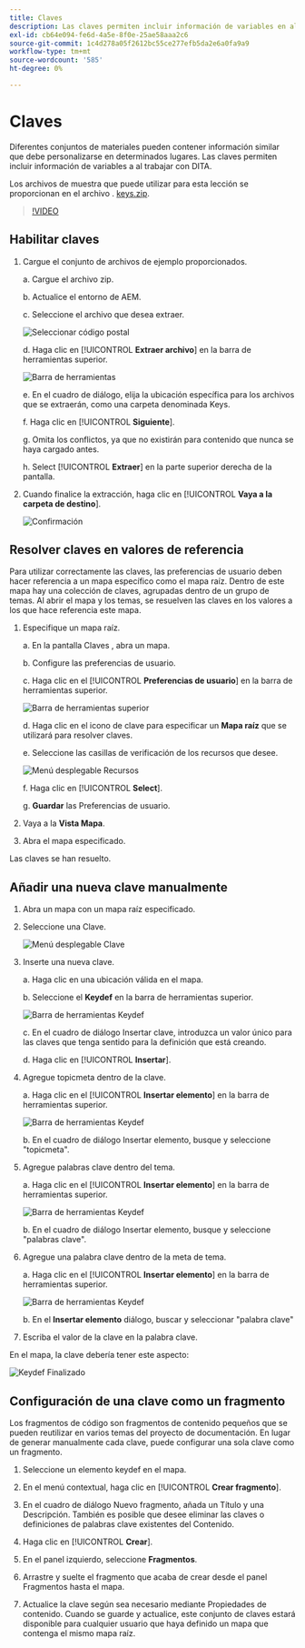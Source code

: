 ```yaml
---
title: Claves
description: Las claves permiten incluir información de variables en al trabajar con DITA en AEM guías
exl-id: cb64e094-fe6d-4a5e-8f0e-25ae58aaa2c6
source-git-commit: 1c4d278a05f2612bc55ce277efb5da2e6a0fa9a9
workflow-type: tm+mt
source-wordcount: '585'
ht-degree: 0%

---
```


# Claves

Diferentes conjuntos de materiales pueden contener información similar que debe personalizarse en determinados lugares. Las claves permiten incluir información de variables a al trabajar con DITA.

Los archivos de muestra que puede utilizar para esta lección se proporcionan en el archivo . [keys.zip](assets/keys.zip).

>[!VIDEO](https://video.tv.adobe.com/v/342756?quality=12&learn=on)

## Habilitar claves

1. Cargue el conjunto de archivos de ejemplo proporcionados.

   a. Cargue el archivo zip.

   b. Actualice el entorno de AEM.

   c. Seleccione el archivo que desea extraer.

   ![Seleccionar código postal](images/lesson-9/select-zip.png)

   d. Haga clic en [!UICONTROL **Extraer archivo**] en la barra de herramientas superior.

   ![Barra de herramientas](images/lesson-9/extract-archive.png)

   e. En el cuadro de diálogo, elija la ubicación específica para los archivos que se extraerán, como una carpeta denominada Keys.

   f. Haga clic en [!UICONTROL **Siguiente**].

   g. Omita los conflictos, ya que no existirán para contenido que nunca se haya cargado antes.

   h. Select [!UICONTROL **Extraer**] en la parte superior derecha de la pantalla.

2. Cuando finalice la extracción, haga clic en [!UICONTROL **Vaya a la carpeta de destino**].

   ![Confirmación](images/lesson-9/go-to-target.png)

## Resolver claves en valores de referencia

Para utilizar correctamente las claves, las preferencias de usuario deben hacer referencia a un mapa específico como el mapa raíz. Dentro de este mapa hay una colección de claves, agrupadas dentro de un grupo de temas. Al abrir el mapa y los temas, se resuelven las claves en los valores a los que hace referencia este mapa.

1. Especifique un mapa raíz.

   a. En la pantalla Claves , abra un mapa.

   b. Configure las preferencias de usuario.

   c. Haga clic en el [!UICONTROL **Preferencias de usuario**] en la barra de herramientas superior.

   ![Barra de herramientas superior](images/lesson-9/author-view.png)

   d. Haga clic en el icono de clave para especificar un **Mapa raíz** que se utilizará para resolver claves.

   e. Seleccione las casillas de verificación de los recursos que desee.

   ![Menú desplegable Recursos](images/lesson-9/select-assets.png)

   f. Haga clic en [!UICONTROL **Select**].

   g. **Guardar** las Preferencias de usuario.

2. Vaya a la **Vista Mapa**.

3. Abra el mapa especificado.

Las claves se han resuelto.

## Añadir una nueva clave manualmente

1. Abra un mapa con un mapa raíz especificado.

2. Seleccione una Clave.

   ![Menú desplegable Clave](images/lesson-9/hybrid-key.png)

3. Inserte una nueva clave.

   a. Haga clic en una ubicación válida en el mapa.

   b. Seleccione el **Keydef** en la barra de herramientas superior.

   ![Barra de herramientas Keydef](images/lesson-9/key-icon.png)

   c. En el cuadro de diálogo Insertar clave, introduzca un valor único para las claves que tenga sentido para la definición que está creando.

   d. Haga clic en [!UICONTROL **Insertar**].

4. Agregue topicmeta dentro de la clave.

   a. Haga clic en el [!UICONTROL **Insertar elemento**] en la barra de herramientas superior.

   ![Barra de herramientas Keydef](images/lesson-9/add-icon.png)

   b. En el cuadro de diálogo Insertar elemento, busque y seleccione &quot;topicmeta&quot;.

5. Agregue palabras clave dentro del tema.

   a. Haga clic en el [!UICONTROL **Insertar elemento**] en la barra de herramientas superior.

   ![Barra de herramientas Keydef](images/lesson-9/add-icon.png)

   b. En el cuadro de diálogo Insertar elemento, busque y seleccione &quot;palabras clave&quot;.

6. Agregue una palabra clave dentro de la meta de tema.

   a. Haga clic en el [!UICONTROL **Insertar elemento**] en la barra de herramientas superior.

   ![Barra de herramientas Keydef](images/lesson-9/add-icon.png)

   b. En el **Insertar elemento** diálogo, buscar y seleccionar &quot;palabra clave&quot;

7. Escriba el valor de la clave en la palabra clave.

En el mapa, la clave debería tener este aspecto:

![Keydef Finalizado](images/lesson-9/keydef.png)

## Configuración de una clave como un fragmento

Los fragmentos de código son fragmentos de contenido pequeños que se pueden reutilizar en varios temas del proyecto de documentación. En lugar de generar manualmente cada clave, puede configurar una sola clave como un fragmento.

1. Seleccione un elemento keydef en el mapa.

2. En el menú contextual, haga clic en [!UICONTROL **Crear fragmento**].

3. En el cuadro de diálogo Nuevo fragmento, añada un Título y una Descripción.
También es posible que desee eliminar las claves o definiciones de palabras clave existentes del Contenido.

4. Haga clic en [!UICONTROL **Crear**].

5. En el panel izquierdo, seleccione **Fragmentos**.

6. Arrastre y suelte el fragmento que acaba de crear desde el panel Fragmentos hasta el mapa.

7. Actualice la clave según sea necesario mediante Propiedades de contenido.
Cuando se guarde y actualice, este conjunto de claves estará disponible para cualquier usuario que haya definido un mapa que contenga el mismo mapa raíz.
